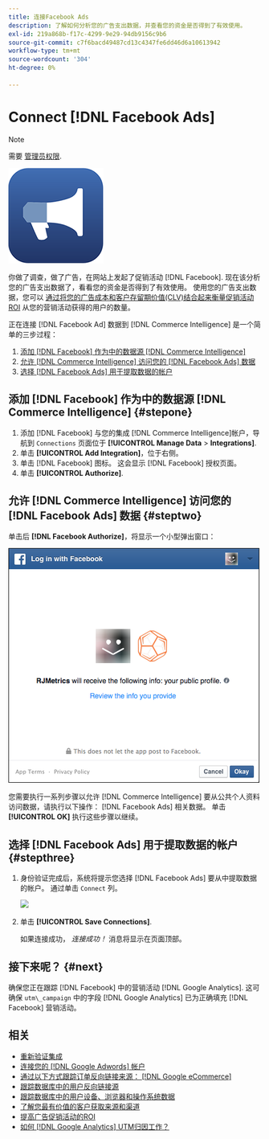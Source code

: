 ```yaml
---
title: 连接Facebook Ads
description: 了解如何分析您的广告支出数据，并查看您的资金是否得到了有效使用。
exl-id: 219a868b-f17c-4299-9e29-94db9156c9b6
source-git-commit: c7f6bacd49487cd13c4347fe6dd46d6a10613942
workflow-type: tm+mt
source-wordcount: '304'
ht-degree: 0%

---
```


# Connect [!DNL Facebook Ads]

>[!NOTE]
>
>需要 [管理员权限](../../../administrator/user-management/user-management.md).

![](../../../assets/facebook-ads-logo.png)

你做了调查，做了广告，在网站上发起了促销活动 [!DNL Facebook]. 现在该分析您的广告支出数据了，看看您的资金是否得到了有效使用。 使用您的广告支出数据，您可以 [通过将您的广告成本和客户存留期价值(CLV)结合起来衡量促销活动ROI](../../../data-analyst/analysis/roi-ad-camp.md) 从您的营销活动获得的用户的数量。

正在连接 [!DNL Facebook Ad] 数据到 [!DNL Commerce Intelligence] 是一个简单的三步过程：

1. [添加 [!DNL Facebook] 作为中的数据源 [!DNL Commerce Intelligence]](#stepone)
1. [允许 [!DNL Commerce Intelligence] 访问您的 [!DNL Facebook Ads] 数据](#steptwo)
1. [选择 [!DNL Facebook Ads] 用于提取数据的帐户](#stepthree)

## 添加 [!DNL Facebook] 作为中的数据源 [!DNL Commerce Intelligence] {#stepone}

1. 添加 [!DNL Facebook] 与您的集成 [!DNL Commerce Intelligence]帐户，导航到 `Connections` 页面位于 **[!UICONTROL Manage Data** > **Integrations]**.
1. 单击 **[!UICONTROL Add Integration]**，位于右侧。
1. 单击 [!DNL Facebook] 图标。 这会显示 [!DNL Facebook] 授权页面。
1. 单击 **[!UICONTROL Authorize]**.

## 允许 [!DNL Commerce Intelligence] 访问您的 [!DNL Facebook Ads] 数据 {#steptwo}

单击后 **[!DNL Facebook Authorize]**，将显示一个小型弹出窗口：

![](../../../assets/Facebook_Access_Popup.png)

您需要执行一系列步骤以允许 [!DNL Commerce Intelligence] 要从公共个人资料访问数据，请执行以下操作： [!DNL Facebook Ads] 相关数据。 单击 **[!UICONTROL OK]** 执行这些步骤以继续。

## 选择 [!DNL Facebook Ads] 用于提取数据的帐户 {#stepthree}

1. 身份验证完成后，系统将提示您选择 [!DNL Facebook Ads] 要从中提取数据的帐户。 通过单击 `Connect` 列。

   ![](../../../assets/Facebook_Ad_Accounts.png)

1. 单击 **[!UICONTROL Save Connections]**.

   如果连接成功， *连接成功！* 消息将显示在页面顶部。

## 接下来呢？ {#next}

确保您正在跟踪 [!DNL Facebook] 中的营销活动 [!DNL Google Analytics]. 这可确保 `utm\_campaign` 中的字段 [!DNL Google Analytics] 已为正确填充 [!DNL Facebook] 营销活动。

## 相关

* [重新验证集成](https://experienceleague.adobe.com/docs/commerce-knowledge-base/kb/how-to/mbi-reauthenticating-integrations.html)
* [连接您的 [!DNL Google Adwords] 帐户](../integrations/google-ecommerce.md)
* [通过以下方式跟踪订单反向链接来源： [!DNL Google eCommerce]](../integrations/google-ecommerce.md)
* [跟踪数据库中的用户反向链接源](../../analysis/google-track-user-acq.md)
* [跟踪数据库中的用户设备、浏览器和操作系统数据](../../analysis/track-usr-dev-browser.md)
* [了解您最有价值的客户获取来源和渠道](../../analysis/most-value-source-channel.md)
* [提高广告促销活动的ROI](../../analysis/roi-ad-camp.md)
* [如何 [!DNL Google Analytics] UTM归因工作？](../../analysis/utm-attributes.md)
